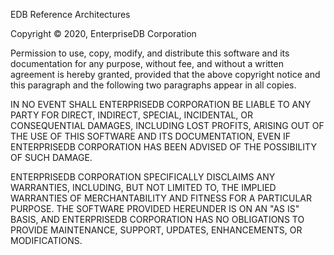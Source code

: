 EDB Reference Architectures

Copyright © 2020, EnterpriseDB Corporation

Permission to use, copy, modify, and distribute this software and its 
documentation for any purpose, without fee, and without a written agreement 
is hereby granted, provided that the above copyright notice and this 
paragraph and the following two paragraphs appear in all copies.

IN NO EVENT SHALL ENTERPRISEDB CORPORATION BE LIABLE TO ANY PARTY FOR DIRECT, 
INDIRECT, SPECIAL, INCIDENTAL, OR CONSEQUENTIAL DAMAGES, INCLUDING LOST 
PROFITS, ARISING OUT OF THE USE OF THIS SOFTWARE AND ITS DOCUMENTATION, EVEN 
IF ENTERPRISEDB CORPORATION HAS BEEN ADVISED OF THE POSSIBILITY OF SUCH DAMAGE.

ENTERPRISEDB CORPORATION SPECIFICALLY DISCLAIMS ANY WARRANTIES, INCLUDING, BUT 
NOT LIMITED TO, THE IMPLIED WARRANTIES OF MERCHANTABILITY AND FITNESS FOR A 
PARTICULAR PURPOSE. THE SOFTWARE PROVIDED HEREUNDER IS ON AN "AS IS" BASIS, 
AND ENTERPRISEDB CORPORATION HAS NO OBLIGATIONS TO PROVIDE MAINTENANCE, 
SUPPORT, UPDATES, ENHANCEMENTS, OR MODIFICATIONS.
